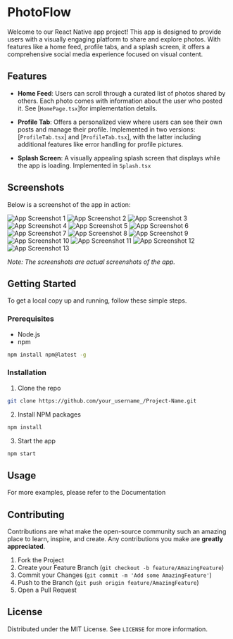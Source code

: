 # PhotoFlow

Welcome to our React Native app project! This app is designed to provide users with a visually engaging platform to share and explore photos. With features like a home feed, profile tabs, and a splash screen, it offers a comprehensive social media experience focused on visual content.

## Features

- **Home Feed**: Users can scroll through a curated list of photos shared by others. Each photo comes with information about the user who posted it. See [`HomePage.tsx`]for implementation details.

- **Profile Tab**: Offers a personalized view where users can see their own posts and manage their profile. Implemented in two versions: [`ProfileTab.tsx`] and [`ProfileTab.tsx`], with the latter including additional features like error handling for profile pictures.

- **Splash Screen**: A visually appealing splash screen that displays while the app is loading. Implemented in `Splash.tsx`


## Screenshots

Below is a screenshot of the app in action:

![App Screenshot 1](./screenShot/Screenshot_1721532399.png) ![App Screenshot 2](./screenShot/Screenshot_1721532423.png) ![App Screenshot 3](./screenShot/Screenshot_1721532433.png) ![App Screenshot 4](./screenShot/Screenshot_1721532492.png) ![App Screenshot 5](./screenShot/Screenshot_1721532501.png) ![App Screenshot 6](./screenShot/Screenshot_1721533327.png) ![App Screenshot 7](./screenShot/Screenshot_1721533400.png) ![App Screenshot 8](./screenShot/Screenshot_1721533404.png) ![App Screenshot 9](./screenShot/Screenshot_1721534153.png) ![App Screenshot 10](./screenShot/Screenshot_1721534157.png) ![App Screenshot 11](./screenShot/Screenshot_1721534161.png) ![App Screenshot 12](./screenShot/Screenshot_1721534170.png) ![App Screenshot 13](./screenShot/Screenshot_1721534186.png)

*Note: The screenshots are actual screenshots of the app.*

## Getting Started

To get a local copy up and running, follow these simple steps.

### Prerequisites

- Node.js
- npm
```sh
npm install npm@latest -g
```

### Installation

1. Clone the repo
```sh
git clone https://github.com/your_username_/Project-Name.git
```
2. Install NPM packages
```sh
npm install
```
3. Start the app
```sh
npm start
```

## Usage

For more examples, please refer to the Documentation

## Contributing

Contributions are what make the open-source community such an amazing place to learn, inspire, and create. Any contributions you make are **greatly appreciated**.

1. Fork the Project
2. Create your Feature Branch (`git checkout -b feature/AmazingFeature`)
3. Commit your Changes (`git commit -m 'Add some AmazingFeature'`)
4. Push to the Branch (`git push origin feature/AmazingFeature`)
5. Open a Pull Request

## License

Distributed under the MIT License. See `LICENSE` for more information.

